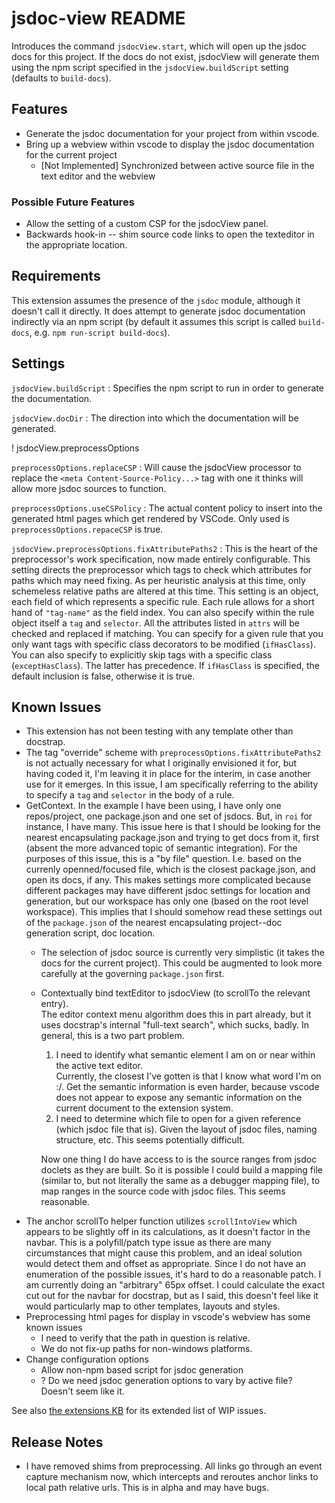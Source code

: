 # jsdoc-view README

Introduces the command `jsdocView.start`, which will open up the jsdoc docs for this project.  If the docs do not exist, jsdocView will generate them using the npm script specified in the `jsdocView.buildScript` setting (defaults to `build-docs`).

## Features

- Generate the jsdoc documentation for your project from within vscode.
- Bring up a webview within vscode to display the jsdoc documentation for the current project
  - [Not Implemented] Synchronized between active source file in the text editor and the webview

### Possible Future Features

- Allow the setting of a custom CSP for the jsdocView panel.
- Backwards hook-in -- shim source code links to open the texteditor in the appropriate location.

## Requirements

This extension assumes the presence of the `jsdoc` module, although it doesn't call it directly.  It does attempt to generate jsdoc documentation indirectly via an npm script (by default it assumes this script is called `build-docs`, e.g. `npm run-script build-docs`).

## Settings

`jsdocView.buildScript`
:   Specifies the npm script to run in order to generate the documentation.

`jsdocView.docDir`
:   The direction into which the documentation will be generated.

! jsdocView.preprocessOptions

`preprocessOptions.replaceCSP`
:   Will cause the jsdocView processor to replace the `<meta Content-Source-Policy...>` tag with one it thinks will allow more jsdoc sources to function.

`preprocessOptions.useCSPolicy`
:   The actual content policy to insert into the generated html pages which get rendered by VSCode.  Only used is `preprocessOptions.repaceCSP` is true.

`jsdocView.preprocessOptions.fixAttributePaths2`
:   This is the heart of the preprocessor's work specification, now made entirely configurable.  This setting directs the preprocessor which tags to check which attributes for paths which may need fixing.  As per heuristic analysis at this time, only schemeless relative paths are altered at this time.  This setting is an object, each field of which represents a specific rule.  Each rule allows for a short hand of `"tag-name"` as the field index.  You can also specify within the rule object itself a `tag` and `selector`.  All the attributes listed in `attrs` will be checked and replaced if matching.  You can specify for a given rule that you only want tags with specific class decorators to be modified (`ifHasClass`).  You can also specify to explicitly skip tags with a specific class (`exceptHasClass`).  The latter has precedence.  If `ifHasClass` is specified, the default inclusion is false, otherwise it is true. 


## Known Issues

- This extension has not been testing with any template other than docstrap.
- The tag "override" scheme with `preprocessOptions.fixAttributePaths2` is not actually necessary for what I originally envisioned it for, but having coded it, I'm leaving it in place for the interim, in case another use for it emerges.  In this issue, I am specifically referring to the ability to specify a `tag` and `selector` in the body of a rule.
- GetContext.  In the example I have been using, I have only one repos/project, one package.json and one set of jsdocs.  But, in `roi` for instance, I have many.  This issue here is that I should be looking for the nearest encapsulating package.json and trying to get docs from it, first (absent the more advanced topic of semantic integration).  For the purposes of this issue, this is a "by file" question.  I.e. based on the currenly openned/focused file, which is the closest package.json, and open its docs, if any.  This makes settings more complicated because different packages may have different jsdoc settings for location and generation, but our workspace has only one (based on the root level workspace).  This implies that I should somehow read these settings out of the `package.json` of the nearest encapsulating project--doc generation script, doc location.
  - The selection of jsdoc source is currently very simplistic (it takes the docs for the current project).  This could be augmented to look more carefully at the governing `package.json` first.
  - Contextually bind textEditor to jsdocView (to scrollTo the relevant entry).  
      The editor context menu algorithm does this in part already, but it uses docstrap's internal "full-text search", which sucks, badly.  In general, this is a two part problem.
    1. I need to identify what semantic element I am on or near within the active text editor.  
        Currently, the closest I've gotten is that I know what word I'm on :/.  Get the semantic information is even harder, because vscode does not appear to expose any semantic information on the current document to the extension system.
    2. I need to determine which file to open for a given reference (which jsdoc file that is).
        Given the layout of jsdoc files, naming structure, etc.  This seems potentially difficult.

      Now one thing I do have access to is the source ranges from jsdoc doclets as they are built.  So it is possible I could build a mapping file (similar to, but not literally the same as a debugger mapping file), to map ranges in the source code with jsdoc files.  This seems reasonable.
- The anchor scrollTo helper function utilizes `scrollIntoView` which appears to be slightly off in its calculations, as it doesn't factor in the navbar.  This is a polyfill/patch type issue as there are many circumstances that might cause this problem, and an ideal solution would detect them and offset as appropriate.  Since I do not have an enumeration of the possible issues, it's hard to do a reasonable patch.  I am currently doing an "arbitrary" 65px offset.  I could calculate the exact cut out for the navbar for docstrap, but as I said, this doesn't feel like it would particularly map to other templates, layouts and styles.
- Preprocessing html pages for display in vscode's webview has some known issues
  - I need to verify that the path in question is relative.
  - We do not fix-up paths for non-windows platforms.
- Change configuration options
  - Allow non-npm based script for jsdoc generation
  - ? Do we need jsdoc generation options to vary by active file?  Doesn't seem like it.

See also [the extensions KB](P:/_KnowledgeBase/_Applications/Visual%20Code/Extensions.md#WIP) for its extended list of WIP issues.

## Release Notes

- I have removed shims from preprocessing.  All links go through an event capture mechanism now, which intercepts and reroutes anchor links to local path relative urls.  This is in alpha and may have bugs.
